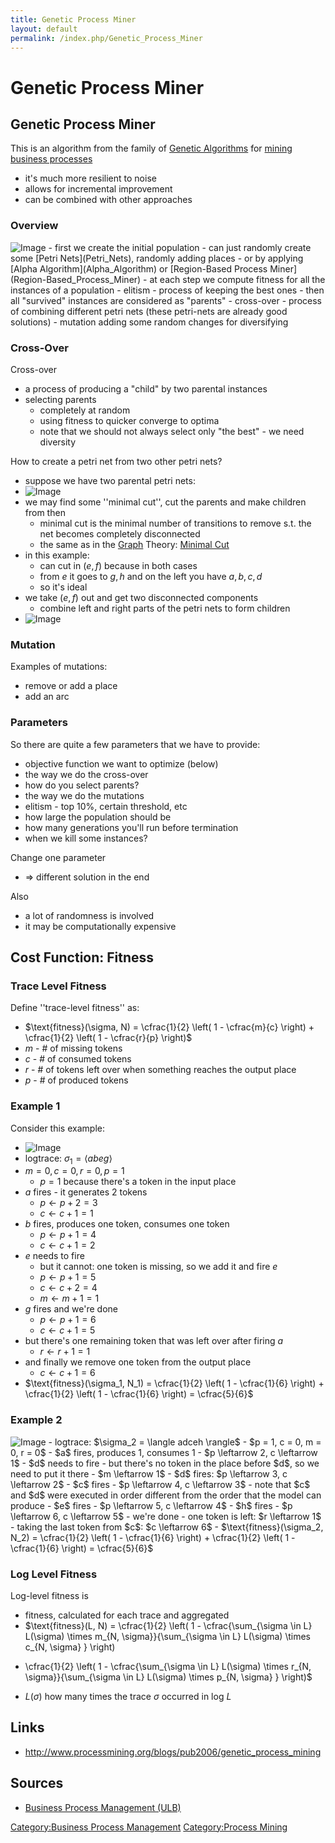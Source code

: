 ```yaml
---
title: Genetic Process Miner
layout: default
permalink: /index.php/Genetic_Process_Miner
---
```


# Genetic Process Miner

## Genetic Process Miner
This is an algorithm from the family of [Genetic Algorithms](Genetic_Algorithms) for [mining business processes](Process_Mining)
- it's much more resilient to noise 
- allows for incremental improvement 
- can be combined with other approaches 


### Overview
<img src="https://raw.github.com/alexeygrigorev/wiki-figures/master/ulb/bpm/pm/gm-overview.png" alt="Image">
- first we create the initial population
  - can just randomly create some [Petri Nets](Petri_Nets), randomly adding places 
  - or by applying [Alpha Algorithm](Alpha_Algorithm) or [Region-Based Process Miner](Region-Based_Process_Miner)
- at each step we compute fitness for all the instances of a population
- elitism - process of keeping the best ones
- then all "survived" instances are considered as "parents"
  - cross-over - process of combining different petri nets (these petri-nets are already good solutions)
  - mutation adding some random changes for diversifying


### Cross-Over
Cross-over
- a process of producing a "child" by two parental instances 
- selecting parents
  - completely at random
  - using fitness to quicker converge to optima
  - note that we should not always select only "the best" - we need diversity


How to create a petri net from two other petri nets?
- suppose we have two parental petri nets:
- <img src="https://raw.github.com/alexeygrigorev/wiki-figures/master/ulb/bpm/pm/gm-crossover-p.png" alt="Image">
- we may find some ''minimal cut'', cut the parents and make children from then 
  - minimal cut is the minimal number of transitions to remove s.t. the net becomes completely disconnected 
  - the same as in the [Graph](Graph) Theory: [Minimal Cut](Minimal_Cut)
- in this example: 
  - can cut in $(e, f)$ because in both cases 
  - from $e$ it goes to $g,h$  and on the left you have $a,b,c,d$ 
  - so it's ideal 
- we take $(e, f)$ out and get two disconnected components 
  - combine left and right parts of the petri nets to form children 
- <img src="https://raw.github.com/alexeygrigorev/wiki-figures/master/ulb/bpm/pm/gm-crossover-c.png" alt="Image">


### Mutation
Examples of mutations:
- remove or add a place
- add an arc


### Parameters
So there are quite a few parameters that we have to provide:
- objective function we want to optimize (below)
- the way we do the cross-over
- how do you select parents?
- the way we do the mutations
- elitism - top 10%, certain threshold, etc
- how large the population should be
- how many generations you'll run before termination
- when we kill some instances?


Change one parameter
- $\Rightarrow$ different solution in the end

Also 
- a lot of randomness is involved 
- it may be computationally expensive



## Cost Function: Fitness
### Trace Level Fitness
Define ''trace-level fitness'' as: 
- $\text{fitness}(\sigma, N) = \cfrac{1}{2} \left( 1 - \cfrac{m}{c} \right) + \cfrac{1}{2} \left( 1 - \cfrac{r}{p} \right)$
- $m$ - # of missing tokens
- $c$ - # of consumed tokens
- $r$ - # of tokens left over when something reaches the output place
- $p$ - # of produced tokens


### Example 1
Consider this example:
- <img src="https://raw.github.com/alexeygrigorev/wiki-figures/master/ulb/bpm/pm/gm-fit-ex1.png" alt="Image">
- logtrace: $\sigma_1 = \langle abeg \rangle$
- $m = 0, c = 0, r = 0, p = 1$ 
  - $p = 1$ because there's a token in the input place
- $a$ fires - it generates 2 tokens 
  - $p \leftarrow p + 2 = 3$
  - $c \leftarrow c + 1 = 1$
- $b$ fires, produces one token, consumes one token
  - $p \leftarrow p + 1 = 4$
  - $c \leftarrow c + 1 = 2$
- $e$ needs to fire
  - but it cannot: one token is missing, so we add it and fire $e$
  - $p \leftarrow p + 1 = 5$
  - $c \leftarrow c + 2 = 4$
  - $m \leftarrow m + 1 = 1$
- $g$ fires and we're done
  - $p \leftarrow p + 1 = 6$
  - $c \leftarrow c + 1 = 5$
- but there's one remaining token that was left over after firing $a$ 
  - $r \leftarrow r + 1 = 1$
- and finally we remove one token from the output place
  - $c \leftarrow c + 1 = 6$
- $\text{fitness}(\sigma_1, N_1) = \cfrac{1}{2} \left( 1 - \cfrac{1}{6} \right) + \cfrac{1}{2} \left( 1 - \cfrac{1}{6} \right) = \cfrac{5}{6}$


### Example 2
<img src="https://raw.github.com/alexeygrigorev/wiki-figures/master/ulb/bpm/pm/gm-fit-ex2.png" alt="Image">
- logtrace: $\sigma_2 = \langle adceh \rangle$
- $p = 1, c = 0, m = 0, r = 0$
- $a$ fires, produces 1, consumes 1
  - $p \leftarrow 2, c \leftarrow 1$
- $d$ needs to fire
  - but there's no token in the place before $d$, so we need to put it there
  - $m \leftarrow 1$
  - $d$ fires: $p \leftarrow 3, c \leftarrow 2$
- $c$ fires
  - $p \leftarrow 4, c \leftarrow 3$
  - note that $c$ and $d$ were executed in order different from the order that the model can produce
- $e$ fires 
  - $p \leftarrow 5, c \leftarrow 4$
- $h$ fires
  - $p \leftarrow 6, c \leftarrow 5$
- we're done
  - one token is left: $r \leftarrow 1$
  - taking the last token from $c$: $c \leftarrow 6$
- $\text{fitness}(\sigma_2, N_2) = \cfrac{1}{2} \left( 1 - \cfrac{1}{6} \right) + \cfrac{1}{2} \left( 1 - \cfrac{1}{6} \right) = \cfrac{5}{6}$


### Log Level Fitness
Log-level fitness is 
- fitness, calculated for each trace and aggregated 
- $\text{fitness}(L, N) = \cfrac{1}{2} \left( 1 - \cfrac{\sum_{\sigma \in L} L(\sigma) \times m_{N, \sigma}}{\sum_{\sigma \in L} L(\sigma) \times c_{N, \sigma} } \right)
+ \cfrac{1}{2} \left( 1 - \cfrac{\sum_{\sigma \in L} L(\sigma) \times r_{N, \sigma}}{\sum_{\sigma \in L} L(\sigma) \times p_{N, \sigma} } \right)$
- $L(\sigma)$ how many times the trace $\sigma$ occurred in log $L$



## Links
- http://www.processmining.org/blogs/pub2006/genetic_process_mining

## Sources
- [Business Process Management (ULB)](Business_Process_Management_(ULB))

[Category:Business Process Management](Category_Business_Process_Management)
[Category:Process Mining](Category_Process_Mining)